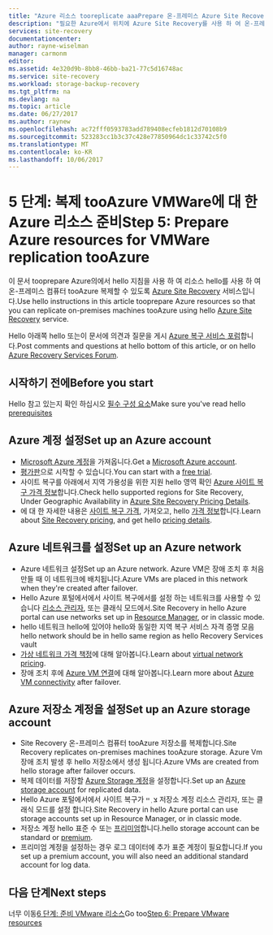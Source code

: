 ```yaml
---
title: "Azure 리소스 tooreplicate aaaPrepare 온-프레미스 Azure Site Recovery를 사용 하 여 VMware Vm tooAzure | Microsoft Docs"
description: "필요한 Azure에서 위치에 Azure Site Recovery를 사용 하 여 온-프레미스 VMware Vm tooAzure 복제를 시작 하기 전에 설명"
services: site-recovery
documentationcenter: 
author: rayne-wiselman
manager: carmonm
editor: 
ms.assetid: 4e320d9b-8bb8-46bb-ba21-77c5d16748ac
ms.service: site-recovery
ms.workload: storage-backup-recovery
ms.tgt_pltfrm: na
ms.devlang: na
ms.topic: article
ms.date: 06/27/2017
ms.author: raynew
ms.openlocfilehash: ac72fff0593783add789408ecfeb1812d70108b9
ms.sourcegitcommit: 523283cc1b3c37c428e77850964dc1c33742c5f0
ms.translationtype: MT
ms.contentlocale: ko-KR
ms.lasthandoff: 10/06/2017
---
```

# <a name="step-5-prepare-azure-resources-for-vmware-replication-tooazure"></a><span data-ttu-id="35798-103">5 단계: 복제 tooAzure VMWare에 대 한 Azure 리소스 준비</span><span class="sxs-lookup"><span data-stu-id="35798-103">Step 5: Prepare Azure resources for VMWare replication tooAzure</span></span>


<span data-ttu-id="35798-104">이 문서 tooprepare Azure의에서 hello 지침을 사용 하 여 리소스 hello를 사용 하 여 온-프레미스 컴퓨터 tooAzure 복제할 수 있도록 [Azure Site Recovery](site-recovery-overview.md) 서비스입니다.</span><span class="sxs-lookup"><span data-stu-id="35798-104">Use hello instructions in this article tooprepare Azure resources so that you can replicate on-premises machines tooAzure using hello [Azure Site Recovery](site-recovery-overview.md) service.</span></span>

<span data-ttu-id="35798-105">Hello 아래쪽 hello 또는이 문서에 의견과 질문을 게시 [Azure 복구 서비스 포럼](https://social.msdn.microsoft.com/forums/azure/home?forum=hypervrecovmgr)합니다.</span><span class="sxs-lookup"><span data-stu-id="35798-105">Post comments and questions at hello bottom of this article, or on hello [Azure Recovery Services Forum](https://social.msdn.microsoft.com/forums/azure/home?forum=hypervrecovmgr).</span></span>

## <a name="before-you-start"></a><span data-ttu-id="35798-106">시작하기 전에</span><span class="sxs-lookup"><span data-stu-id="35798-106">Before you start</span></span>

<span data-ttu-id="35798-107">Hello 참고 있는지 확인 하십시오 [필수 구성 요소](vmware-walkthrough-prerequisites.md)</span><span class="sxs-lookup"><span data-stu-id="35798-107">Make sure you've read hello [prerequisites](vmware-walkthrough-prerequisites.md)</span></span>

## <a name="set-up-an-azure-account"></a><span data-ttu-id="35798-108">Azure 계정 설정</span><span class="sxs-lookup"><span data-stu-id="35798-108">Set up an Azure account</span></span>

- <span data-ttu-id="35798-109">[Microsoft Azure 계정](http://azure.microsoft.com/)을 가져옵니다.</span><span class="sxs-lookup"><span data-stu-id="35798-109">Get a [Microsoft Azure account](http://azure.microsoft.com/).</span></span>
- <span data-ttu-id="35798-110">[평가판](https://azure.microsoft.com/pricing/free-trial/)으로 시작할 수 있습니다.</span><span class="sxs-lookup"><span data-stu-id="35798-110">You can start with a [free trial](https://azure.microsoft.com/pricing/free-trial/).</span></span>
- <span data-ttu-id="35798-111">사이트 복구를 아래에서 지역 가용성을 위한 지원 hello 영역 확인 [Azure 사이트 복구 가격 정보](https://azure.microsoft.com/pricing/details/site-recovery/)합니다.</span><span class="sxs-lookup"><span data-stu-id="35798-111">Check hello supported regions for Site Recovery, Under Geographic Availability in [Azure Site Recovery Pricing Details](https://azure.microsoft.com/pricing/details/site-recovery/).</span></span>
- <span data-ttu-id="35798-112">에 대 한 자세한 내용은 [사이트 복구 가격](site-recovery-faq.md#pricing), 가져오고, hello [가격 정보](https://azure.microsoft.com/pricing/details/site-recovery/)합니다.</span><span class="sxs-lookup"><span data-stu-id="35798-112">Learn about [Site Recovery pricing](site-recovery-faq.md#pricing), and get hello [pricing details](https://azure.microsoft.com/pricing/details/site-recovery/).</span></span>



## <a name="set-up-an-azure-network"></a><span data-ttu-id="35798-113">Azure 네트워크를 설정</span><span class="sxs-lookup"><span data-stu-id="35798-113">Set up an Azure network</span></span>

- <span data-ttu-id="35798-114">Azure 네트워크 설정</span><span class="sxs-lookup"><span data-stu-id="35798-114">Set up an Azure network.</span></span> <span data-ttu-id="35798-115">Azure VM은 장애 조치 후 처음 만들 때 이 네트워크에 배치됩니다.</span><span class="sxs-lookup"><span data-stu-id="35798-115">Azure VMs are placed in this network when they're created after failover.</span></span>
- <span data-ttu-id="35798-116">Hello Azure 포털에서에서 사이트 복구에서를 설정 하는 네트워크를 사용할 수 있습니다 [리소스 관리자](../resource-manager-deployment-model.md), 또는 클래식 모드에서.</span><span class="sxs-lookup"><span data-stu-id="35798-116">Site Recovery in hello Azure portal can use networks set up in [Resource Manager](../resource-manager-deployment-model.md), or in classic mode.</span></span>
- <span data-ttu-id="35798-117">hello 네트워크 hello에 있어야 hello와 동일한 지역 복구 서비스 자격 증명 모음</span><span class="sxs-lookup"><span data-stu-id="35798-117">hello network should be in hello same region as hello Recovery Services vault</span></span>
- <span data-ttu-id="35798-118">[가상 네트워크 가격 책정](https://azure.microsoft.com/pricing/details/virtual-network/)에 대해 알아봅니다.</span><span class="sxs-lookup"><span data-stu-id="35798-118">Learn about [virtual network pricing](https://azure.microsoft.com/pricing/details/virtual-network/).</span></span>
- <span data-ttu-id="35798-119">장애 조치 후에 [Azure VM 연결](site-recovery-network-design.md)에 대해 알아봅니다.</span><span class="sxs-lookup"><span data-stu-id="35798-119">Learn more about [Azure VM connectivity](site-recovery-network-design.md) after failover.</span></span>


## <a name="set-up-an-azure-storage-account"></a><span data-ttu-id="35798-120">Azure 저장소 계정을 설정</span><span class="sxs-lookup"><span data-stu-id="35798-120">Set up an Azure storage account</span></span>

- <span data-ttu-id="35798-121">Site Recovery 온-프레미스 컴퓨터 tooAzure 저장소를 복제합니다.</span><span class="sxs-lookup"><span data-stu-id="35798-121">Site Recovery replicates on-premises machines tooAzure storage.</span></span> <span data-ttu-id="35798-122">Azure Vm 장애 조치 발생 후 hello 저장소에서 생성 됩니다.</span><span class="sxs-lookup"><span data-stu-id="35798-122">Azure VMs are created from hello storage after failover occurs.</span></span>
- <span data-ttu-id="35798-123">복제 데이터를 저장할 [Azure Storage 계정](../storage/common/storage-create-storage-account.md#create-a-storage-account)을 설정합니다.</span><span class="sxs-lookup"><span data-stu-id="35798-123">Set up an [Azure storage account](../storage/common/storage-create-storage-account.md#create-a-storage-account) for replicated data.</span></span>
- <span data-ttu-id="35798-124">Hello Azure 포털에서에서 사이트 복구가 צ ְ ײ 저장소 계정 리소스 관리자, 또는 클래식 모드를 설정 합니다.</span><span class="sxs-lookup"><span data-stu-id="35798-124">Site Recovery in hello Azure portal can use storage accounts set up in Resource Manager, or in classic mode.</span></span>
- <span data-ttu-id="35798-125">저장소 계정 hello 표준 수 또는 [프리미엄](../storage/common/storage-premium-storage.md)합니다.</span><span class="sxs-lookup"><span data-stu-id="35798-125">hello storage account can be standard or [premium](../storage/common/storage-premium-storage.md).</span></span>
- <span data-ttu-id="35798-126">프리미엄 계정을 설정하는 경우 로그 데이터에 추가 표준 계정이 필요합니다.</span><span class="sxs-lookup"><span data-stu-id="35798-126">If you set up a premium account, you will also need an additional standard account for log data.</span></span>


## <a name="next-steps"></a><span data-ttu-id="35798-127">다음 단계</span><span class="sxs-lookup"><span data-stu-id="35798-127">Next steps</span></span>

<span data-ttu-id="35798-128">너무 이동[6 단계: 준비 VMware 리소스](vmware-walkthrough-prepare-vmware.md)</span><span class="sxs-lookup"><span data-stu-id="35798-128">Go too[Step 6: Prepare VMware resources](vmware-walkthrough-prepare-vmware.md)</span></span>
